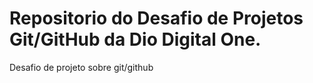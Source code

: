 # Repositorio do Desafio de Projetos Git/GitHub da Dio Digital One.
Desafio de projeto sobre git/github
